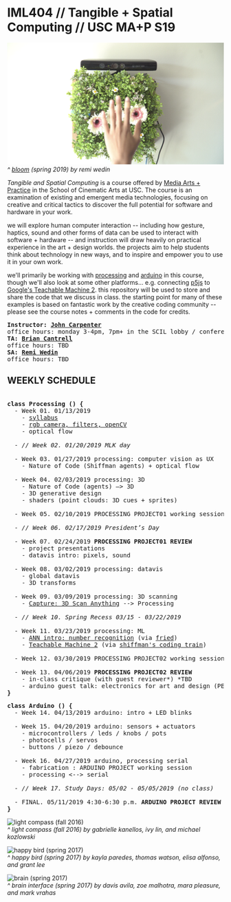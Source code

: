 # IML404 // Tangible + Spatial Computing // USC MA+P S19

![bloom (spring 2019)](https://github.com/johnbcarpenter/USC_IML404_IMAGES/blob/master/images/remi-wedin-bloom.png)
_^ [bloom](https://www.remiwedin.com/bloom) (spring 2019) by remi wedin_

_Tangible and Spatial Computing_ is a course offered by [Media Arts + Practice](https://cinema.usc.edu/imap/index.cfm) in the School of Cinematic Arts at USC.  The course is an examination of existing and emergent media technologies, focusing on creative and critical tactics to discover the full potential for software and hardware in your work.

we will explore human computer interaction -- including how gesture, haptics, sound and other forms of data can be used to interact with software + hardware -- and instruction will draw heavily on practical experience in the art + design worlds.  the projects aim to help students think about technology in new ways, and to inspire and empower you to use it in your own work.

we'll primarily be working with [processing](http://www.processing.org/) and [arduino](http://www.arduino.cc/) in this course, though we'll also look at some other platforms... e.g. connecting [p5js](http://p5js.org) to [Google's Teachable Machine 2](http://teachablemachine.withgoogle.com/). this repository will be used to store and share the code that we discuss in class. the starting point for many of these examples is based on fantastic work by the creative coding community -- please see the course notes + comments in the code for credits.

<pre>
<b>Instructor: <a href="http://johnbcarpenter.com">John Carpenter</a></b>   
office hours: monday 3-4pm, 7pm+ in the SCIL lobby / conference room <i>by appointment</i>  
<b>TA: <a href="http://www.brianacantrell.com">Brian Cantrell</a></b>   
office hours: TBD  
<b>SA: <a href="https://www.remiwedin.com">Remi Wedin</a></b>  
office hours: TBD  
</pre>

## WEEKLY SCHEDULE

<pre> 
<b>class Processing () {</b>
  - Week 01. 01/13/2019 <class intro // computer vision intro>
    - <a href="http://github.com/johnbcarpenter/USC_IML404/blob/master/SYLLABUS/IML404-MAP-SPRING2020.pdf">syllabus</a>
    - <a href="https://github.com/johnbcarpenter/USC_IML404/tree/master/notes_md/computer-vision.md>computer vision">rgb camera, filters, openCV</a>
    - optical flow

  - <i>// Week 02. 01/20/2019 MLK day</i>

  - Week 03. 01/27/2019 processing: computer vision as UX
    - Nature of Code (Shiffman agents) + optical flow

  - Week 04. 02/03/2019 processing: 3D
    - Nature of Code (agents) —> 3D
    - 3D generative design
    - shaders (point clouds: 3D cues + sprites)

  - Week 05. 02/10/2019 PROCESSING PROJECT01 working session

  - <i>// Week 06. 02/17/2019 President’s Day</i>

  - Week 07. 02/24/2019 <b>PROCESSING PROJECT01 REVIEW</b>
    - project presentations
    - datavis intro: pixels, sound

  - Week 08. 03/02/2019 processing: datavis
    - global datavis
    - 3D transforms

  - Week 09. 03/09/2019 processing: 3D scanning
    - <a href="https://github.com/johnbcarpenter/USC_IML404/tree/master/computer-vision2.md>kinect</a> / realsense +
      - point clouds, agents
      - OpenNI (via totovr)
    - <a href="https://apps.apple.com/ca/app/capture-3d-scan-anything/id1444183458>Capture: 3D Scan Anything</a> --> Processing

  - <i>// Week 10. Spring Recess 03/15 - 03/22/2019</i>

  - Week 11. 03/23/2019 processing: ML
    - <a href="https://github.com/johnbcarpenter/USC_IML404/tree/master/ARTIFICIAL_NEURAL_NETWORKS/Fried_ANN_tutorial">ANN intro: number recognition</a> (via <a href="https://medium.com/typeme/lets-code-a-neural-network-from-scratch-part-1-24f0a30d7d62">fried</a>)
    - <a href="https://teachablemachine.withgoogle.com/train">Teachable Machine 2</a> (via <a href="https://thecodingtrain.com/TeachableMachine/index.html">shiffman's coding train</a>)  

  - Week 12. 03/30/2019 PROCESSING PROJECT02 working session

  - Week 13. 04/06/2019 <b>PROCESSING PROJECT02 REVIEW</b>
    - in-class critique (with guest reviewer*) *TBD
    - arduino guest talk: electronics for art and design (PETE HAWKES)
<b>}</b>
</pre>

<pre>
<b>class Arduino () {</b>
  - Week 14. 04/13/2019 arduino: intro + LED blinks

  - Week 15. 04/20/2019 arduino: sensors + actuators
    - microcontrollers / leds / knobs / pots
    - photocells / servos
    - buttons / piezo / debounce

  - Week 16. 04/27/2019 arduino, processing serial
    - fabrication : ARDUINO PROJECT working session
    - processing <--> serial

  - <i>// Week 17. Study Days: 05/02 - 05/05/2019 (no class)</i>

  - FINAL. 05/11/2019 4:30-6:30 p.m. <b>ARDUINO PROJECT REVIEW</b>  
<b>}</b>
</pre> 
  
  
    
 
  
![light compass (fall 2016)](https://github.com/johnbcarpenter/USC_IML404_IMAGES/blob/master/images/light-compass-fall16.gif)  
_^ light compass (fall 2016) by gabrielle kanellos, ivy lin, and michael kozlowski_

![happy bird (spring 2017)](https://github.com/johnbcarpenter/USC_IML404_IMAGES/blob/master/images/happy-bird-spring17.gif)  
_^ happy bird (spring 2017) by kayla paredes, thomas watson, elisa alfonso, and grant lee_

![brain (spring 2017)](https://github.com/johnbcarpenter/USC_IML404_IMAGES/blob/master/images/brain-spring17.gif)  
_^ brain interface (spring 2017) by davis avila, zoe malhotra, mara pleasure, and mark vrahas_

